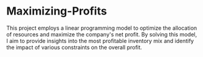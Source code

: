 # Maximizing-Profits
This project employs a linear programming model to optimize the allocation of resources and maximize the company's net profit. By solving this model, I aim to provide insights into the most profitable inventory mix and identify the impact of various constraints on the overall profit.

